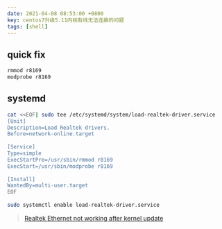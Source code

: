 ```yaml
---
date: 2021-04-08 08:53:00 +0800
key: centos7升级5.11内核有线无法连接的问题
tags: [shell]
---
```


## quick fix

```bash
rmmod r8169
modprobe r8169
```

## systemd

```bash
cat <<EOF| sudo tee /etc/systemd/system/load-realtek-driver.service
[Unit]
Description=Load Realtek drivers.
Before=network-online.target
    
[Service]
Type=simple
ExecStartPre=/usr/sbin/rmmod r8169
ExecStart=/usr/sbin/modprobe r8169
  
[Install]
WantedBy=multi-user.target
EOF
    
sudo systemctl enable load-realtek-driver.service
```

> [Realtek Ethernet not working after kernel update](https://superuser.com/questions/1520212/realtek-ethernet-not-working-after-kernel-update)